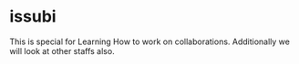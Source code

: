 # issubi
This is special for Learning How to work on collaborations.
Additionally we will look at other staffs also.
